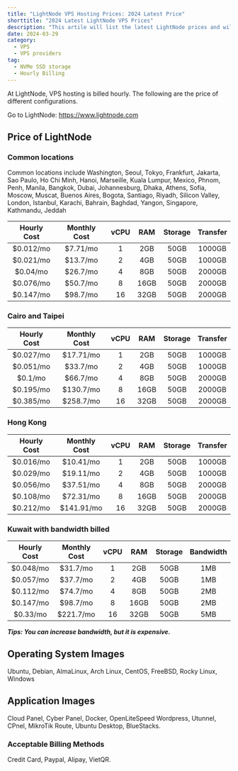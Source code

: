 ```yaml
---
title: "LightNode VPS Hosting Prices: 2024 Latest Price"
shorttitle: "2024 Latest LightNode VPS Prices"
description: "This artile will list the latest LightNode prices and will be continually updated."
date: 2024-03-29
category: 
  - VPS
  - VPS providers
tag: 
  - NVMe SSD storage
  - Hourly Billing
---
```


At LightNode, VPS hosting is billed hourly. The following are the price of different configurations.

Go to LightNode: https://www.lightnode.com

## Price of LightNode

### Common locations

Common locations include Washington, Seoul, Tokyo, Frankfurt, Jakarta, Sao Paulo, Ho Chi Minh, Hanoi, Marseille, Kuala Lumpur, Mexico, Phnom, Penh, Manila, Bangkok, Dubai, Johannesburg, Dhaka, Athens, Sofia, Moscow, Muscat, Buenos Aires, Bogota, Santiago, Riyadh, Silicon Valley, London, Istanbul, Karachi, Bahrain, Baghdad, Yangon, Singapore, Kathmandu, Jeddah

|Hourly Cost | Monthly Cost | vCPU | RAM | Storage | Transfer |
|:------:|:------:|:----------:|:-------:|:-----:|:---------:|
| $0.012/mo | $7.71/mo | 1 | 2GB | 50GB | 1000GB |
| $0.021/mo | $13.7/mo | 2 | 4GB | 50GB | 1000GB |
| $0.04/mo | $26.7/mo | 4 | 8GB | 50GB | 2000GB |
| $0.076/mo | $50.7/mo | 8 |16GB | 50GB | 2000GB |
| $0.147/mo | $98.7/mo | 16 | 32GB | 50GB | 2000GB |


### Cairo and Taipei

|Hourly Cost | Monthly Cost | vCPU | RAM | Storage | Transfer |
|:------:|:------:|:----------:|:-------:|:-----:|:---------:|
| $0.027/mo | $17.71/mo | 1 | 2GB | 50GB | 1000GB |
| $0.051/mo | $33.7/mo | 2 | 4GB | 50GB | 1000GB |
| $0.1/mo | $66.7/mo | 4 | 8GB | 50GB | 2000GB |
| $0.195/mo | $130.7/mo | 8 |16GB | 50GB | 2000GB |
| $0.385/mo | $258.7/mo | 16 | 32GB | 50GB | 2000GB |

### Hong Kong

|Hourly Cost | Monthly Cost | vCPU | RAM | Storage | Transfer |
|:------:|:------:|:----------:|:-------:|:-----:|:---------:|
| $0.016/mo | $10.41/mo | 1 | 2GB | 50GB | 1000GB |
| $0.029/mo | $19.11/mo | 2 | 4GB | 50GB | 1000GB |
| $0.056/mo | $37.51/mo | 4 | 8GB | 50GB | 2000GB |
| $0.108/mo | $72.31/mo | 8 |16GB | 50GB | 2000GB |
| $0.212/mo | $141.91/mo | 16 | 32GB | 50GB | 2000GB |

### Kuwait with bandwidth billed

|Hourly Cost | Monthly Cost | vCPU | RAM | Storage | Bandwidth |
|:------:|:------:|:----------:|:-------:|:-----:|:---------:|
| $0.048/mo | $31.7/mo | 1 | 2GB | 50GB | 1MB |
| $0.057/mo | $37.7/mo | 2 | 4GB | 50GB | 1MB |
| $0.112/mo | $74.7/mo | 4 | 8GB | 50GB | 2MB |
| $0.147/mo | $98.7/mo | 8 |16GB | 50GB | 2MB |
| $0.33/mo | $221.7/mo | 16 | 32GB | 50GB | 5MB |

***Tips: You can increase bandwidth, but it is expensive.***

## Operating System Images

Ubuntu, Debian, AlmaLinux, Arch Linux, CentOS, FreeBSD, Rocky Linux, Windows

## Application Images

Cloud Panel, Cyber Panel, Docker, OpenLiteSpeed Wordpress, Utunnel, CPnel, MikroTik Route, Ubuntu Desktop, BlueStacks.

### Acceptable Billing Methods

Credit Card, Paypal, Alipay, VietQR.
